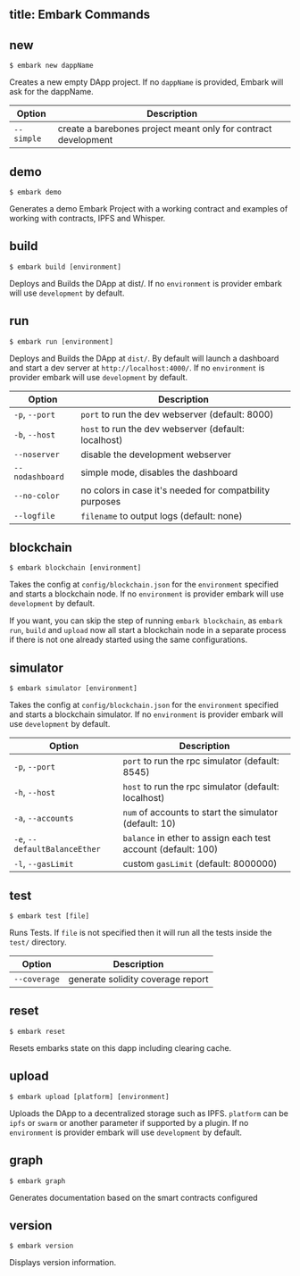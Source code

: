 title: Embark Commands
---

## new

<pre><code class="shell">$ embark new dappName</code></pre>

Creates a new empty DApp project. If no `dappName` is provided, Embark will ask for the dappName.

Option | Description
--- | ---
`--simple` | create a barebones project meant only for contract development 

## demo

<pre><code class="shell">$ embark demo</code></pre>

Generates a demo Embark Project with a working contract and examples of working with contracts, IPFS and Whisper.

## build

<pre><code class="shell">$ embark build [environment]</code></pre>

Deploys and Builds the DApp at dist/. If no `environment` is provider embark will use `development` by default.

## run

<pre><code class="shell">$ embark run [environment]</code></pre>

Deploys and Builds the DApp at `dist/`. By default will launch a dashboard and start a dev server at `http://localhost:4000/`. If no `environment` is provider embark will use `development` by default.  

Option | Description
--- | ---
`-p`, `--port` | `port` to run the dev webserver (default: 8000)
`-b`, `--host` | `host` to run the dev webserver (default: localhost)
`--noserver` | disable the development webserver
`--nodashboard` | simple mode, disables the dashboard
`--no-color` | no colors in case it's needed for compatbility purposes
`--logfile` | `filename` to output logs (default: none)

## blockchain

<pre><code class="shell">$ embark blockchain [environment]</code></pre>

Takes the config at `config/blockchain.json` for the `environment` specified and starts a blockchain node. If no `environment` is provider embark will use `development` by default.

If you want, you can skip the step of running `embark blockchain`, as `embark run`, `build` and `upload` now all start a blockchain node in a separate process if there is not one already started using the same configurations.

## simulator

<pre><code class="shell">$ embark simulator [environment]</code></pre>

Takes the config at `config/blockchain.json` for the `environment` specified and starts a blockchain simulator. If no `environment` is provider embark will use `development` by default.

Option | Description
--- | ---
`-p`, `--port` | `port` to run the rpc simulator (default: 8545)
`-h`, `--host` | `host` to run the rpc simulator (default: localhost)
`-a`, `--accounts` | `num` of accounts to start the simulator (default: 10)
`-e`, `--defaultBalanceEther` | `balance` in ether to assign each test account (default: 100)
`-l`, `--gasLimit` | custom `gasLimit` (default: 8000000)

## test

<pre><code class="shell">$ embark test [file]</code></pre>

Runs Tests. If `file` is not specified then it will run all the tests inside the `test/` directory.

Option | Description
--- | ---
`--coverage` | generate solidity coverage report

## reset

<pre><code class="shell">$ embark reset</code></pre>

Resets embarks state on this dapp including clearing cache.

## upload

<pre><code class="shell">$ embark upload [platform] [environment]</code></pre>

Uploads the DApp to a decentralized storage such as IPFS. `platform` can be `ipfs` or `swarm` or another parameter if supported by a plugin. If no `environment` is provider embark will use `development` by default.

## graph

<pre><code class="shell">$ embark graph</code></pre>

Generates documentation based on the smart contracts configured

## version

<pre><code class="shell">$ embark version</code></pre>

Displays version information.

